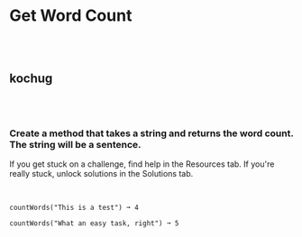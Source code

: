 # Get Word Count
<br><br>
## kochug
<br><br>
### Create a method that takes a string and returns the word count. The string will be a sentence.
If you get stuck on a challenge, find help in the Resources tab.
If you're really stuck, unlock solutions in the Solutions tab.
<br><br>
```countWords("Just an example here move along") ➞ 6

countWords("This is a test") ➞ 4

countWords("What an easy task, right") ➞ 5
```

<br><br>
